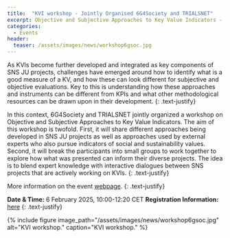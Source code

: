 ```yaml
---
title:  "KVI workshop - Jointly Organised 6G4Society and TRIALSNET"
excerpt: Objective and Subjective Approaches to Key Value Indicators - Sharing methodological approaches and evaluation instruments. Jointly Organised Workshop by 6G4Society and TRIALSNET.
categories: 
  - Events
header:
  teaser: /assets/images/news/workshop6gsoc.jpg
---
```


As KVIs become further developed and integrated as key components of SNS JU projects, challenges have emerged around how to identify what is a good measure of a KV, and how these can look different for subjective and objective evaluations. Key to this is understanding how these approaches and instruments can be different from KPIs and what other methodological resources can be drawn upon in their development. 
{: .text-justify}

In this context, 6G4Society and TRIALSNET jointly organized a workshop on Objective and Subjective Approaches to Key Value Indicators. The aim of this workshop is twofold. First, it will share different approaches being developed in SNS JU projects as well as approaches used by external experts who also pursue indicators of social and sustainability values. Second, it will break the participants into small groups to work together to explore how what was presented can inform their diverse projects. The idea is to blend expert knowledge with interactive dialogues between SNS projects that are actively working on KVIs.
{: .text-justify}

More information on the event [webpage](https://6g4society.eu/event/6g4society-trialsnet-workshop-/).
{: .text-justify}

**Date & Time:** 6 February 2025, 10:00-12:20 CET
**Registration Information:** [here](https://6g4society.eu/event/6g4society-trialsnet-workshop-/) 
{: .text-justify}

{% include figure image_path="/assets/images/news/workshop6gsoc.jpg" alt="KVI workshop." caption="KVI workshop." %}



